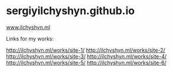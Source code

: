 # sergiyilchyshyn.github.io
www.ilchyshyn.ml

Links for my works:

http://ilchyshyn.ml/works/site-1/
http://ilchyshyn.ml/works/site-2/
http://ilchyshyn.ml/works/site-3/
http://ilchyshyn.ml/works/site-4/
http://ilchyshyn.ml/works/site-5/
http://ilchyshyn.ml/works/site-6/
